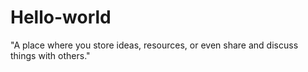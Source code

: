 # Hello-world
"A place where you store ideas, resources, or even share and discuss things with others."
